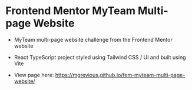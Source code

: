 # Frontend Mentor MyTeam Multi-page Website

- MyTeam multi-page website challenge from the Frontend Mentor website
- React TypeScript project styled using Tailwind CSS / UI and built using Vite

- View page here: https://mgrevious.github.io/fem-myteam-multi-page-website/
